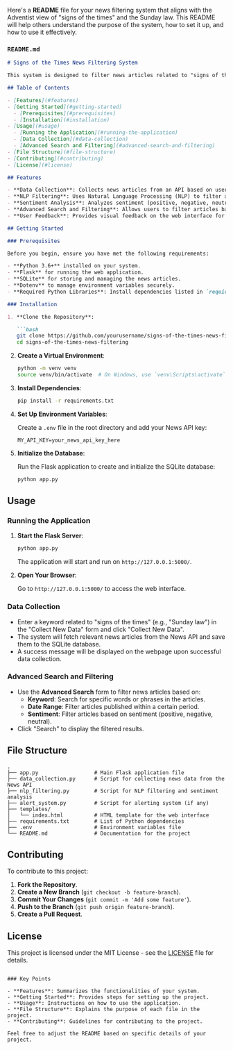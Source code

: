 Here's a **README** file for your news filtering system that aligns with the Adventist view of "signs of the times" and the Sunday law. This README will help others understand the purpose of the system, how to set it up, and how to use it effectively.

### `README.md`

```markdown
# Signs of the Times News Filtering System

This system is designed to filter news articles related to "signs of the times" that align with the Adventist view of the Sunday law. It allows users to search and filter news articles based on different criteria, such as keywords, date range, sentiment, and relevance score.

## Table of Contents

- [Features](#features)
- [Getting Started](#getting-started)
  - [Prerequisites](#prerequisites)
  - [Installation](#installation)
- [Usage](#usage)
  - [Running the Application](#running-the-application)
  - [Data Collection](#data-collection)
  - [Advanced Search and Filtering](#advanced-search-and-filtering)
- [File Structure](#file-structure)
- [Contributing](#contributing)
- [License](#license)

## Features

- **Data Collection**: Collects news articles from an API based on user-provided keywords.
- **NLP Filtering**: Uses Natural Language Processing (NLP) to filter articles based on relevance to "signs of the times" and Sunday law.
- **Sentiment Analysis**: Analyzes sentiment (positive, negative, neutral) of articles to provide more insightful filtering.
- **Advanced Search and Filtering**: Allows users to filter articles based on keywords, date range, sentiment, and relevance score.
- **User Feedback**: Provides visual feedback on the web interface for data collection and filtering actions.

## Getting Started

### Prerequisites

Before you begin, ensure you have met the following requirements:

- **Python 3.6+** installed on your system.
- **Flask** for running the web application.
- **SQLite** for storing and managing the news articles.
- **Dotenv** to manage environment variables securely.
- **Required Python Libraries**: Install dependencies listed in `requirements.txt`.

### Installation

1. **Clone the Repository**:

   ```bash
   git clone https://github.com/yourusername/signs-of-the-times-news-filtering.git
   cd signs-of-the-times-news-filtering
   ```

2. **Create a Virtual Environment**:

   ```bash
   python -m venv venv
   source venv/bin/activate  # On Windows, use `venv\Scripts\activate`
   ```

3. **Install Dependencies**:

   ```bash
   pip install -r requirements.txt
   ```

4. **Set Up Environment Variables**:

   Create a `.env` file in the root directory and add your News API key:

   ```plaintext
   MY_API_KEY=your_news_api_key_here
   ```

5. **Initialize the Database**:

   Run the Flask application to create and initialize the SQLite database:

   ```bash
   python app.py
   ```

## Usage

### Running the Application

1. **Start the Flask Server**:

   ```bash
   python app.py
   ```

   The application will start and run on `http://127.0.0.1:5000/`.

2. **Open Your Browser**:

   Go to `http://127.0.0.1:5000/` to access the web interface.

### Data Collection

- Enter a keyword related to "signs of the times" (e.g., "Sunday law") in the "Collect New Data" form and click "Collect New Data".
- The system will fetch relevant news articles from the News API and save them to the SQLite database.
- A success message will be displayed on the webpage upon successful data collection.

### Advanced Search and Filtering

- Use the **Advanced Search** form to filter news articles based on:
  - **Keyword**: Search for specific words or phrases in the articles.
  - **Date Range**: Filter articles published within a certain period.
  - **Sentiment**: Filter articles based on sentiment (positive, negative, neutral).
- Click "Search" to display the filtered results.

## File Structure

```plaintext
.
├── app.py                  # Main Flask application file
├── data_collection.py      # Script for collecting news data from the News API
├── nlp_filtering.py        # Script for NLP filtering and sentiment analysis
├── alert_system.py         # Script for alerting system (if any)
├── templates/
│   └── index.html          # HTML template for the web interface
├── requirements.txt        # List of Python dependencies
├── .env                    # Environment variables file
└── README.md               # Documentation for the project
```

## Contributing

To contribute to this project:

1. **Fork the Repository**.
2. **Create a New Branch** (`git checkout -b feature-branch`).
3. **Commit Your Changes** (`git commit -m 'Add some feature'`).
4. **Push to the Branch** (`git push origin feature-branch`).
5. **Create a Pull Request**.

## License

This project is licensed under the MIT License - see the [LICENSE](LICENSE) file for details.
```

### Key Points

- **Features**: Summarizes the functionalities of your system.
- **Getting Started**: Provides steps for setting up the project.
- **Usage**: Instructions on how to use the application.
- **File Structure**: Explains the purpose of each file in the project.
- **Contributing**: Guidelines for contributing to the project.

Feel free to adjust the README based on specific details of your project.
